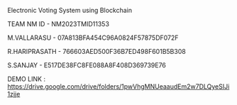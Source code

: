  Electronic Voting System using Blockchain 

TEAM NM ID - NM2023TMID11353

M.VALLARASU   -  07A813BFA454C96A0824F57875DF072F  

R.HARIPRASATH  - 766603AED500F36B7ED498F601B5B308  

S.SANJAY      -  E517DE38FC8FE088A8F408D369739E76

DEMO LINK : https://drive.google.com/drive/folders/1pwVhgMNUeaaudEm2w7DLQyeSIJi1zjje
